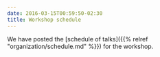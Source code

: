 ```yaml
---
date: 2016-03-15T00:59:50-02:30
title: Workshop schedule
---
```


We have posted the [schedule of talks]({{% relref "organization/schedule.md" %}})
for the workshop.

<!--more-->
